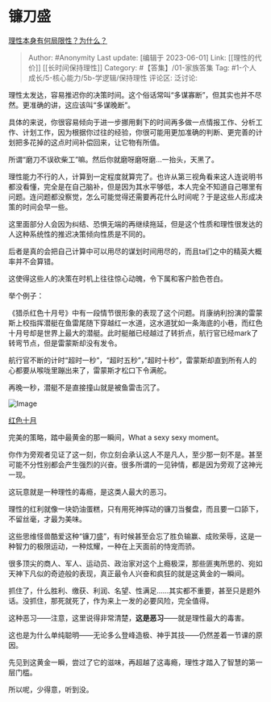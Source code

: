 # 镰刀盛
[理性本身有何局限性？为什么？](https://www.zhihu.com/question/266768424/answer/3053656994)

> Author: #Anonymity
> Last update: [编辑于 2023-06-01]
> Link: [[理性的代价]] [[长时间保持理性]]
> Category: #【答集】/01-家族答集
> Tag: #1-个人成长/5-核心能力/5b-学逻辑/保持理性
> 评论区:
> 泛讨论:

理性太发达，容易推迟你的决策时间。这个俗话常叫“多谋寡断”，但其实也并不尽然。更准确的讲，这应该叫“多谋晚断”。

具体的来说，你很容易倾向于进一步挪用剩下的时间再多做一点情报工作、分析工作、计划工作，因为根据你过往的经验，你很可能用更加准确的判断、更完善的计划把多花掉的这点时间补偿回来，让它物有所值。

所谓“磨刀不误砍柴工”嘛。然后你就磨呀磨呀磨…一抬头，天黑了。

理性能力不行的人，计算到一定程度就算完了。也许从第三视角看来这人连说明书都没看懂，完全是在自己脑补，但是因为其水平够低，本人完全不知道自己哪里有问题。连问题都没察觉，怎么可能觉得还需要再花什么时间呢？于是这些人形成决策的时间会早一些。

这里面部分人会因为纠结、恐惧无端的再继续拖延，但是这个性质和理性很发达的人这种系统性的推迟决策倾向性质是不同的。

后者是真的会把自己计算中可以用尽的谋划时间用尽的，而且ta们之中的精英大概率并不会算错。

这使得这些人的决策在时机上往往惊心动魄，令下属和客户脸色苍白。

举个例子：

《猎杀红色十月号》中有一段情节很形象的表现了这个问题。肖康纳利扮演的雷蒙斯上校指挥潜艇在鱼雷尾随下穿越红一水道，这水道犹如一条海底的小巷，而红色十月号却是世界上最大的潜艇。此时艇艏已经越过了转折点，航行官已经mark了转弯节点，但是雷蒙斯却没有发令。

航行官不断的计时“超时一秒”，“超时五秒”，”超时十秒”，雷蒙斯却直到所有人的心都要从喉咙里蹦出来了，雷蒙斯才松口下令满舵。

再晚一秒，潜艇不是直接撞山就是被鱼雷击沉了。

![Image](https://picx.zhimg.com/50/v2-fdbb214baba12fbc1042d9f9630231fc_720w.jpg?source=1940ef5c)

[红色十月](https://link.zhihu.com/?target=https%3A//b23.tv/o350L9P)

完美的策略，踏中最黄金的那一瞬间，What a sexy sexy moment。

你作为旁观者见证了这一刻，你立刻会承认这人不是凡人，至少那一刻不是。甚至可能不分性别都会产生强烈的兴奋。很多所谓的一见钟情，都是因为旁观了这神光一现。

这玩意就是一种理性的毒瘾，是这类人最大的恶习。

理性的红利就像一块奶油蛋糕，只有用死神挥动的镰刀当餐盘，而且要一口舔下，不留丝毫，才最为美味。

这些思维怪兽酷爱这种“镰刀盛”，有时候甚至会忘了胜负输赢、成败荣辱，这是一种智力的极限运动，一种炫耀，一种在上天面前的恃宠而骄。

很多顶尖的商人、军人、运动员、政治家对这个上瘾极深，那些匪夷所思的、宛如天神下凡似的奇迹般的表现，真正最令人兴奋和疯狂的就是这黄金的一瞬间。

抓住了，什么胜利、缴获、利润、名望、性满足……其实都不重要，甚至只是题外话。没抓住，那死就死了，作为来上一发的必要风险，完全值得。

这种恶习——注意，这里说得非常清楚，**这是恶习**——就是理性最大的毒害。

这也是为什么单纯聪明——无论多么登峰造极、神乎其技——仍然差着一节课的原因。

先见到这黄金一瞬，尝过了它的滋味，再超越了这毒瘾，理性才踏入了智慧的第一层门槛。

所以呢，少得意，听到没。
